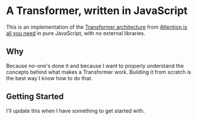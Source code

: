 # A Transformer, written in JavaScript

This is an implementation of the [Transformer
architecture](https://jalammar.github.io/illustrated-transformer/) from [Attention is all
you
need](https://proceedings.neurips.cc/paper_files/paper/2017/file/3f5ee243547dee91fbd053c1c4a845aa-Paper.pdf)
in pure JavaScript, with no external libraries.

## Why

Because no-one's done it and because I want to properly understand the concepts
behind what makes a Transformer work. Building it from scratch is the best way I
know how to do that.

## Getting Started

I'll update this when I have something to get started with.
